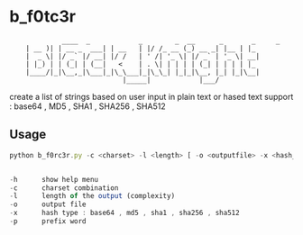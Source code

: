 # b_f0tc3r


                 ____  _            _        _  __      _       _     _   
		| __ )| | __ _  ___| | __   | |/ /_ __ (_) __ _| |__ | |_ 
		|  _ \| |/ _` |/ __| |/ /   | ' /| '_ \| |/ _` | '_ \| __|
		| |_) | | (_| | (__|   <    | . \| | | | | (_| | | | | |_ 
		|____/|_|\__,_|\___|_|\_\___|_|\_\_| |_|_|\__, |_| |_|\__|
		                        |_____|            |___/     


create a list of strings based on user input in plain text or hased text 
support : base64 , MD5 , SHA1 , SHA256 , SHA512 

## Usage 
```js
python b_f0rc3r.py -c <charset> -l <length> [ -o <outputfile> -x <hash_type> -p <prefix> ]
```

```js

-h      show help menu
-c      charset combination
-l      length of the output (complexity)
-o      output file
-x      hash type : base64 , md5 , sha1 , sha256 , sha512
-p      prefix word
  ```
